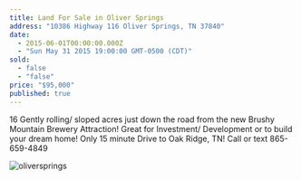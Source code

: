 ```yaml
---
title: Land For Sale in Oliver Springs
address: "10386 Highway 116 Oliver Springs, TN 37840"
date:
  - 2015-06-01T00:00:00.000Z
  - "Sun May 31 2015 19:00:00 GMT-0500 (CDT)"
sold:
  - false
  - "false"
price: "$95,000"
published: true
---
```



16 Gently rolling/ sloped acres just down the road from the new Brushy Mountain Brewery Attraction! Great for Investment/ Development or to build your dream home! Only 15 minute Drive to Oak Ridge, TN! Call or text 865-659-4849

![oliversprings]({{site.baseurl}}/assets/images/main/oliversprings.jpg)

